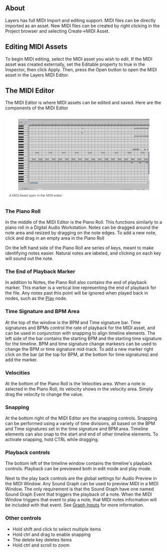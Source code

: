 ## About
Layers has full MIDI Import and editing support. MIDI files can be directly imported as an asset. New MIDI files can be created by right clicking in the Project browser and selecting Create->MIDI Asset.

## Editing MIDI Assets
To begin MIDI editing, select the MIDI asset you wish to edit. If the MIDI asset was created externally, set the Editable property to true in the Inspector, then click Apply. Then, press the Open button to open the MIDI asset in the Layers MIDI Editor.


## The MIDI Editor
The MIDI Editor is where MIDI assets can be edited and saved. Here are the components of the MIDI Editor

![MIDIEditorExample.png](IMG/MIDIEditorExample.png)

### The Piano Roll
In the middle of the MIDI Editor is the Piano Roll. This functions similarly to a piano roll in a Digital Audio Workstation. Notes can be dragged around the note area and resized by dragging on the note edges. To add a new note, click and drag in an empty area in the Piano Roll

On the left hand side of the Piano Roll are series of keys, meant to make identifying notes easier. Natural notes are labeled, and clicking on each key will sound out the note.

### The End of Playback Marker
In addition to Notes, the Piano Roll also contains the end of playback marker. This marker is a vertical line representing the end of playback for the file. Any notes past this point will be ignored when played back in nodes, such as the [Play](Play) node.

### Time Signature and BPM Area
At the top of the window is the BPM and Time signature bar. Time signatures and BPMs control the rate of playback for the MIDI asset, and can be used in conjunction with snapping to align timeline elements. The left side of the bar contains the starting BPM and the starting time signature for the timeline. BPM and time signature change markesrs can be used to change the BPM or time signature mid-track. To add a new marker right click on the bar (at the top for BPM, at the bottom for time signatures) and add the marker.

### Velocities
At the bottom of the Piano Roll is the Velocities area. When a note is selected in the Piano Roll, its velocity shows in the velocity area. Simply drag the velocity to change the value.

### Snapping
At the bottom right of the MIDI Editor are the snapping controls. Snapping can be performed using a variety of time divisions, all based on the BPM and Time signatures set in the time signature and BPM area. Timeline elements can also snap to the start and end of other timeline elements. To activate snapping, hold CTRL while dragging.

### Playback controls
The bottom left of the timeline window contains the timeline's playback controls. Playback can be previewed both in edit mode and play mode.

Next to the play back controls are the global settings for Audio Preview in the MIDI Window. Any Sound Graph can be used to preview MIDI in a MIDI Window. The only requirement is that the Sound Graph have one named Sound Graph Event that triggers the playback of a note. When the MIDI Window triggers that event to play a note, that MIDI notes information will be included with that event. See [Graph Inputs](Graph-Inputs) for more information.

### Other controls
* Hold shift and click to select multiple items
* Hold ctrl and drag to enable snapping
* The delete key deletes items
* Hold ctrl and scroll to zoom
